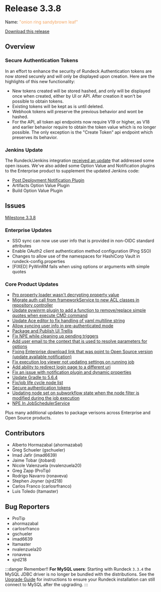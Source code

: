 # Release 3.3.8

Name: <span style="color: sandybrown"><span class="glyphicon glyphicon-leaf"></span> "onion ring sandybrown leaf"</span>

[Download this release](https://download.rundeck.com/3.3.8/index.html)

## Overview

### Secure Authentication Tokens

In an effort to enhance the security of Rundeck Authentication tokens are now stored securely and will only be displayed upon creation. Here are the highlights of this new functionality:

- New tokens created will be stored hashed, and only will be displayed once when created, either by UI or API. After creation it won't be possible to obtain tokens.
- Existing tokens will be kept as is until deleted.
- Webhook tokens will preserve the previous behavior and wont be hashed.
- For the API, all token api endpoints now require V19 or higher, as V18 and earlier behavior require to obtain the token value which is no longer possible. The only exception is the "Create Token" api endpoint which preserves its behavior.

### Jenkins Update

The Rundeck/Jenkins integration [received an update](https://plugins.jenkins.io/rundeck/#documentation) that addressed some open issues.  We've also added some Option Value and Notification plugins to the Enterprise product to supplement the updated Jenkins code:

- [Post Deployment Notification Plugin](https://docs.rundeck.com/docs/manual/notifications/jenkins.html)
- Artifacts Option Value Plugin
- Build Option Value Plugin

## Issues

[Milestone 3.3.8](https://github.com/rundeck/rundeck/milestone/157)

### Enterprise Updates

* SSO sync can now use user info that is provided in non-OIDC standard attributes
* Enable OAuth2 client authentication method configuration (Ping SSO)
* Changes to allow use of the namespaces for HashiCorp Vault in rundeck-config.properties
* [FIXED] PyWinRM fails when using options or arguments with simple quotes

### Core Product Updates

* [Pro property loader wasn't decrypting property value](https://github.com/rundeck/rundeck/pull/6694)
* [Migrate auth call from frameworkService to new ACL classes in repository controller](https://github.com/rundeck/rundeck/pull/6692)
* [Update pywinrm plugin to add a function to remove/replace simple quotes when execute CMD command](https://github.com/rundeck/rundeck/pull/6689)
* [Update Ace editor to fix handling of yaml multiline string](https://github.com/rundeck/rundeck/pull/6685)
* [Allow syncing user info in pre-authenticated mode](https://github.com/rundeck/rundeck/pull/6684)
* [Package and Publish UI Trellis](https://github.com/rundeck/rundeck/pull/6681)
* [Fix NPE while cleaning up pending triggers](https://github.com/rundeck/rundeck/pull/6680)
* [Add user email to the context that is used to resolve parameters for options](https://github.com/rundeck/rundeck/pull/6677)
* [Fixing Enterprise download link that was point to Open Source version (update available notification)](https://github.com/rundeck/rundeck/pull/6667)
* [Fix execution log viewer not updating settings on running job](https://github.com/rundeck/rundeck/pull/6664)
* [Add ability to redirect login page to a different uri](https://github.com/rundeck/rundeck/pull/6663)
* [Fix an issue with notification plugin and dynamic properties](https://github.com/rundeck/rundeck/pull/6662)
* [Update Gradle to 5.6.4](https://github.com/rundeck/rundeck/pull/6659)
* [Fix/job life cycle node list](https://github.com/rundeck/rundeck/pull/6658)
* [Secure authentication tokens](https://github.com/rundeck/rundeck/pull/6643)
* [Updating node set on subworkflow state when the node filter is modified during the job execution](https://github.com/rundeck/rundeck/pull/6640)
* [NPE In JobSchedulerService](https://github.com/rundeck/rundeck/issues/6580)

 Plus many additional updates to package verisons across Enterprise and Open Source products.

## Contributors

* Alberto Hormazabal (ahormazabal)
* Greg Schueler (gschueler)
* Imad Jafir (imad6639)
* Jaime Tobar (jtobard)
* Nicole Valenzuela (nvalenzuela20)
* Greg Zapp (ProTip)
* Rodrigo Navarro (ronaveva)
* Stephen Joyner (sjrd218)
* Carlos Franco (carlosrfranco)
* Luis Toledo (ltamaster)

## Bug Reporters

* ProTip
* ahormazabal
* carlosrfranco
* gschueler
* imad6639
* ltamaster
* nvalenzuela20
* ronaveva
* sjrd218

:::danger Remember!!
**For MySQL users**: Starting with Rundeck `3.3.4` the MySQL JDBC driver is no longer be
bundled with the distributions. See the [Upgrade Guide](/upgrading/upgrading-to-rundeck-3.3.4.md)
for instructions to ensure your Rundeck installation can still connect to MySQL after
the upgrading.
:::
